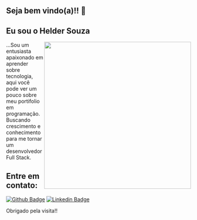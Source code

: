 ## Seja bem vindo(a)!! 👋

## Eu sou o Helder Souza
<p> <img src="https://i.imgur.com/STFT2Qk.png?1" width="400" height="400" align="right">
 
 ...Sou um entusiasta apaixonado em aprender sobre tecnologia, aqui você pode ver um pouco sobre meu portifolio em programação.<br>
Buscando crescimento e conhecimento para me tornar um desenvolvedor Full Stack.<br>
</p>
 
## Entre em contato:
[![Github Badge](https://img.shields.io/badge/-Github-000?style=flat-square&logo=Github&logoColor=white&link=https://github.com/Helder-Souza)](https://github.com/Helder-Souza)
[![Linkedin Badge](https://img.shields.io/badge/-LinkedIn-blue?style=flat-square&logo=Linkedin&logoColor=white&link=https://www.linkedin.com/in/helder-souza-7b3591183//)](https://www.linkedin.com/in/helder-souza-7b3591183/)

Obrigado pela visita!!
<!--
**Helder-Souza/Helder-Souza** is a ✨ _special_ ✨ repository because its `README.md` (this file) appears on your GitHub profile.

Here are some ideas to get you started:

- 🔭 I’m currently working on ...
- 🌱 I’m currently learning ...
- 👯 I’m looking to collaborate on ...
- 🤔 I’m looking for help with ...
- 💬 Ask me about ...
- 📫 How to reach me: ...
- 😄 Pronouns: ...
- ⚡ Fun fact: ...
-->
